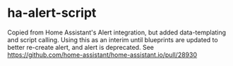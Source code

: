 # ha-alert-script
Copied from Home Assistant's Alert integration, but added data-templating and script calling. Using this as an interim until blueprints are updated to better re-create alert, and alert is deprecated. See https://github.com/home-assistant/home-assistant.io/pull/28930

